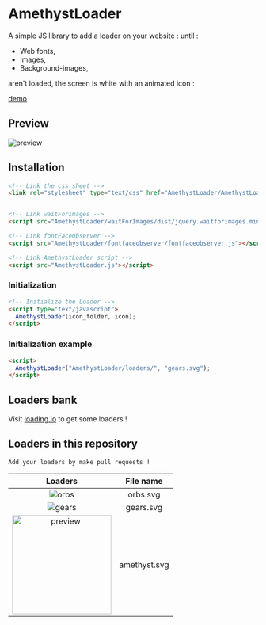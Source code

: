 # AmethystLoader
A simple JS library to add a loader on your website :
until :

* Web fonts,
* Images,
* Background-images,

aren't loaded, the screen is white with an animated icon :

[demo](http://projets.melvin-lemoine.me/AmethystLoader/demo/)

## Preview
![preview](https://i.imgur.com/Q5GzByU.png)

## Installation
```HTML
<!-- Link the css sheet -->
<link rel="stylesheet" type="text/css" href="AmethystLoader/AmethystLoader.css" />


<!-- Link waitForImages -->
<script src="AmethystLoader/waitForImages/dist/jquery.waitforimages.min.js"></script>

<!-- Link fontFaceObserver -->
<script src="AmethystLoader/fontfaceobserver/fontfaceobserver.js"></script>

<!-- Link AmethystLoader script -->
<script src="AmethystLoader.js"></script>
```


### Initialization
```HTML
<!-- Initialize the Loader -->
<script type="text/javascript">
  AmethystLoader(icon_folder, icon);
</script>
```
### Initialization example
```HTML
<script>
  AmethystLoader("AmethystLoader/loaders/", "gears.svg");
</script>
```

## Loaders bank
Visit [loading.io](https://loading.io) to get some loaders !

## Loaders in this repository
`Add your loaders by make pull requests !`

| Loaders                                                                                           | File name     |
| :-----------------------------------------------------------------------------------------------: |:-------------:|
| ![orbs](http://documents.melvin-lemoine.me/loaders/orbs.svg)                                      | orbs.svg      |
| ![gears](http://documents.melvin-lemoine.me/loaders/gears.svg)                                    | gears.svg     |
| <img src="http://documents.melvin-lemoine.me/loaders/amethyst.png" alt="preview" width="200"/>    | amethyst.svg  |
